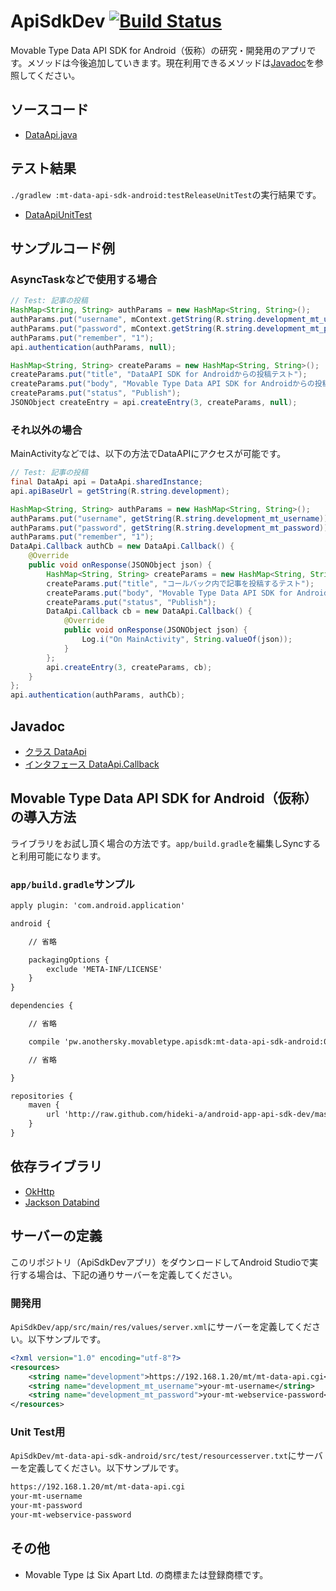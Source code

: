 # ApiSdkDev [![Build Status](https://travis-ci.org/hideki-a/android-app-api-sdk-dev.svg?branch=master)](https://travis-ci.org/hideki-a/android-app-api-sdk-dev)

Movable Type Data API SDK for Android（仮称）の研究・開発用のアプリです。メソッドは今後追加していきます。現在利用できるメソッドは[Javadoc](#javadoc)を参照してください。

## ソースコード

- [DataApi.java](/ApiSdkDev/mt-data-api-sdk-android/src/main/java/pw/anothersky/movabletype/apisdk/android/DataApi.java)

## テスト結果

`./gradlew :mt-data-api-sdk-android:testReleaseUnitTest`の実行結果です。

- [DataApiUnitTest](https://hideki-a.github.io/android-app-api-sdk-dev/unittests/release/classes/pw.anothersky.movabletype.apisdk.android.DataApiUnitTest.html)

## サンプルコード例

### AsyncTaskなどで使用する場合

```java
// Test: 記事の投稿
HashMap<String, String> authParams = new HashMap<String, String>();
authParams.put("username", mContext.getString(R.string.development_mt_username));
authParams.put("password", mContext.getString(R.string.development_mt_password));
authParams.put("remember", "1");
api.authentication(authParams, null);

HashMap<String, String> createParams = new HashMap<String, String>();
createParams.put("title", "DataAPI SDK for Androidからの投稿テスト");
createParams.put("body", "Movable Type Data API SDK for Androidからの投稿テストです。");
createParams.put("status", "Publish");
JSONObject createEntry = api.createEntry(3, createParams, null);
```

### それ以外の場合

MainActivityなどでは、以下の方法でDataAPIにアクセスが可能です。

```java
// Test: 記事の投稿
final DataApi api = DataApi.sharedInstance;
api.apiBaseUrl = getString(R.string.development);

HashMap<String, String> authParams = new HashMap<String, String>();
authParams.put("username", getString(R.string.development_mt_username));
authParams.put("password", getString(R.string.development_mt_password));
authParams.put("remember", "1");
DataApi.Callback authCb = new DataApi.Callback() {
    @Override
    public void onResponse(JSONObject json) {
        HashMap<String, String> createParams = new HashMap<String, String>();
        createParams.put("title", "コールバック内で記事を投稿するテスト");
        createParams.put("body", "Movable Type Data API SDK for Androidからの投稿テストです。コールバック内で投稿します。");
        createParams.put("status", "Publish");
        DataApi.Callback cb = new DataApi.Callback() {
            @Override
            public void onResponse(JSONObject json) {
                Log.i("On MainActivity", String.valueOf(json));
            }
        };
        api.createEntry(3, createParams, cb);
    }
};
api.authentication(authParams, authCb);
```

## Javadoc

- [クラス DataApi](https://hideki-a.github.io/android-app-api-sdk-dev/javadoc/pw/anothersky/movabletype/apisdk/android/DataApi.html)
- [インタフェース DataApi.Callback](https://hideki-a.github.io/android-app-api-sdk-dev/javadoc/pw/anothersky/movabletype/apisdk/android/DataApi.Callback.html)

## Movable Type Data API SDK for Android（仮称）の導入方法

ライブラリをお試し頂く場合の方法です。`app/build.gradle`を編集しSyncすると利用可能になります。

### `app/build.gradle`サンプル

```txt
apply plugin: 'com.android.application'

android {

    // 省略

    packagingOptions {
        exclude 'META-INF/LICENSE'
    }
}

dependencies {

    // 省略

    compile 'pw.anothersky.movabletype.apisdk:mt-data-api-sdk-android:0.2.0'

    // 省略

}

repositories {
    maven {
        url 'http://raw.github.com/hideki-a/android-app-api-sdk-dev/master/repository/'
    }
}
```

## 依存ライブラリ

- [OkHttp](http://square.github.io/okhttp/)
- [Jackson Databind](https://github.com/FasterXML/jackson-databind)

## サーバーの定義

このリポジトリ（ApiSdkDevアプリ）をダウンロードしてAndroid Studioで実行する場合は、下記の通りサーバーを定義してください。

### 開発用

`ApiSdkDev/app/src/main/res/values/server.xml`にサーバーを定義してください。以下サンプルです。

```xml
<?xml version="1.0" encoding="utf-8"?>
<resources>
    <string name="development">https://192.168.1.20/mt/mt-data-api.cgi</string>
    <string name="development_mt_username">your-mt-username</string>
    <string name="development_mt_password">your-mt-webservice-password</string>
</resources>
```

### Unit Test用

`ApiSdkDev/mt-data-api-sdk-android/src/test/resourcesserver.txt`にサーバーを定義してください。以下サンプルです。

```txt
https://192.168.1.20/mt/mt-data-api.cgi
your-mt-username
your-mt-password
your-mt-webservice-password
```

## その他

- Movable Type は Six Apart Ltd. の商標または登録商標です。
